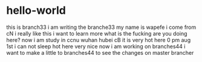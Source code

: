 hello-world
===========

this is branch33
i am writing the branche33
my name is wapefe
i come from cN
i really like this i want to learn more
what is the fucking are you doing here?
now i am study in ccnu
wuhan hubei cB
it is very hot here
0 pm aug 1st
i can not sleep 
hot here
very nice
now i am working on branches44
i want to make a little to branches44 to see the changes on master brancher
